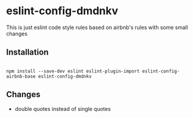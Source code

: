 # eslint-config-dmdnkv
This is just eslint code style rules based on airbnb's rules with some small changes

## Installation ##

```

npm install --save-dev eslint eslint-plugin-import eslint-config-airbnb-base eslint-config-dmdnkv

```

## Changes ##

* double quotes instead of single quotes
